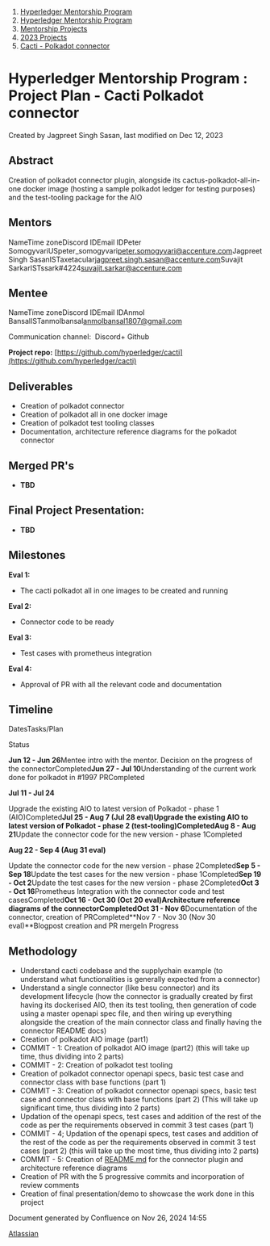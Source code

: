 1. [Hyperledger Mentorship Program](index.html)
2. [Hyperledger Mentorship Program](Hyperledger-Mentorship-Program_21954571.html)
3. [Mentorship Projects](Mentorship-Projects_21954604.html)
4. [2023 Projects](2023-Projects_21954865.html)
5. [Cacti - Polkadot connector](Cacti---Polkadot-connector_21954910.html)

# Hyperledger Mentorship Program : Project Plan - Cacti Polkadot connector

Created by Jagpreet Singh Sasan, last modified on Dec 12, 2023

## **Abstract**

Creation of polkadot connector plugin, alongside its cactus-polkadot-all-in-one docker image (hosting a sample polkadot ledger for testing purposes) and the test-tooling package for the AIO

## **Mentors**

NameTime zoneDiscord IDEmail IDPeter SomogyvariUSpeter\_somogyvari[peter.somogyvari@accenture.com](mailto:peter.somogyvari@accenture.com)Jagpreet Singh SasanISTaxetacular[jagpreet.singh.sasan@accenture.com](mailto:jagpreet.singh.sasan@accenture.com)Suvajit SarkarISTssark#4224[suvajit.sarkar@accenture.com](mailto:suvajit.sarkar@accenture.com)

## **Mentee**

NameTime zoneDiscord IDEmail IDAnmol BansalISTanmolbansal[anmolbansal1807@gmail.com](mailto:anmolbansal1807@gmail.com)

Communication channel:  Discord+ Github

**Project repo:** [https://github.com/hyperledger/cacti](https://github.com/hyperledger/cacti)

## **Deliverables**

- Creation of polkadot connector
- Creation of polkadot all in one docker image
- Creation of polkadot test tooling classes
- Documentation, architecture reference diagrams for the polkadot connector

## **Merged PR's**

- **TBD**

## **Final Project Presentation:**

- **TBD**

## **Milestones**

**Eval 1:**

- The cacti polkadot all in one images to be created and running

**Eval 2:**

- Connector code to be ready

**Eval 3:**

- Test cases with prometheus integration

**Eval 4:**

- Approval of PR with all the relevant code and documentation

## **Timeline**

DatesTasks/Plan

Status

**Jun 12 - Jun 26**Mentee intro with the mentor. Decision on the progress of the connectorCompleted**Jun 27 - Jul 10**Understanding of the current work done for polkadot in #1997 PRCompleted

**Jul 11 - Jul 24**

Upgrade the existing AIO to latest version of Polkadot - phase 1 (AIO)Completed**Jul 25 - Aug 7 (Jul 28 eval)**Upgrade the existing AIO to latest version of Polkadot - phase 2 (test-tooling)Completed**Aug 8 - Aug 21**Update the connector code for the new version - phase 1Completed

**Aug 22 - Sep 4 (Aug 31 eval)**

Update the connector code for the new version - phase 2Completed**Sep 5 - Sep 18**Update the test cases for the new version - phase 1Completed**Sep 19 - Oct 2**Update the test cases for the new version - phase 2Completed**Oct 3 - Oct 16**Prometheus Integration with the connector code and test casesCompleted**Oct 16 - Oct 30 (Oct 20 eval)**Architecture reference diagrams of the connectorCompleted**Oct 31 - Nov 6**Documentation of the connector, creation of PRCompleted**Nov 7 - Nov 30 (Nov 30 eval)**Blogpost creation and PR mergeIn Progress

## **Methodology**

- Understand cacti codebase and the supplychain example (to understand what functionalities is generally expected from a connector)
- Understand a single connector (like besu connector) and its development lifecycle (how the connector is gradually created by first having its dockerised AIO, then its test tooling, then generation of code using a master openapi spec file, and then wiring up everything alongside the creation of the main connector class and finally having the connector README docs)
- Creation of polkadot AIO image (part1)
- COMMIT - 1: Creation of polkadot AIO image (part2) (this will take up time, thus dividing into 2 parts)
- COMMIT - 2: Creation of polkadot test tooling
- Creation of polkadot connector openapi specs, basic test case and connector class with base functions (part 1)
- COMMIT - 3: Creation of polkadot connector openapi specs, basic test case and connector class with base functions (part 2) (This will take up significant time, thus dividing into 2 parts)
- Updation of the openapi specs, test cases and addition of the rest of the code as per the requirements observed in commit 3 test cases (part 1)
- COMMIT - 4; Updation of the openapi specs, test cases and addition of the rest of the code as per the requirements observed in commit 3 test cases (part 2) (this will take up the most time, thus dividing into 2 parts)
- COMMIT - 5: Creation of [README.md](http://README.md) for the connector plugin and architecture reference diagrams
- Creation of PR with the 5 progressive commits and incorporation of review comments
- Creation of final presentation/demo to showcase the work done in this project

Document generated by Confluence on Nov 26, 2024 14:55

[Atlassian](http://www.atlassian.com/)
